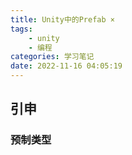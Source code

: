 ```yaml
---
title: Unity中的Prefab ×
tags: 
    - unity
    - 编程
categories: 学习笔记
date: 2022-11-16 04:05:19
---
```



## 引申
### 预制类型